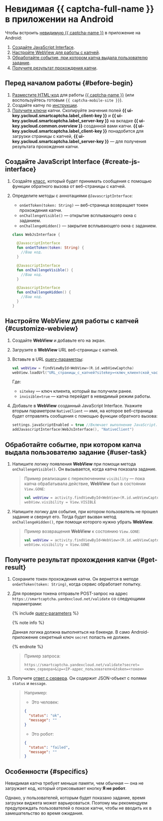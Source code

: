 # Невидимая {{ captcha-full-name }} в приложении на Android

Чтобы встроить [невидимую {{ captcha-name }}](../../smartcaptcha/concepts/invisible-captcha.md) в приложение на Android:
1. [Создайте JavaScript Interface](#create-js-interface).
1. [Настройте WebView для работы с капчей](#customize-webview).
1. [Обработайте событие, при котором капча выдала пользователю задание](#user-task).
1. [Получите результат прохождения капчи](#get-result).

## Перед началом работы {#before-begin}

1. [Разместите HTML-код](../../smartcaptcha/tutorials/mobile-app/website.md) для работы [{{ captcha-name }}](../../smartcaptcha/) (или воспользуйтесь готовым `{{ captcha-mobile-site }}`).
1. Создайте капчу по [инструкции](../../smartcaptcha/operations/create-captcha.md).
1. [Получите ключи](../../smartcaptcha/operations/get-keys.md) капчи. Скопируйте значения полей **{{ ui-key.yacloud.smartcaptcha.label_client-key }}** и **{{ ui-key.yacloud.smartcaptcha.label_server-key }}** на вкладке **{{ ui-key.yacloud.common.overview }}** созданной вами капчи. **{{ ui-key.yacloud.smartcaptcha.label_client-key }}** понадобится для загрузки страницы с капчей, **{{ ui-key.yacloud.smartcaptcha.label_server-key }}** — для получения результата прохождения капчи.

## Создайте JavaScript Interface {#create-js-interface}

1. Создайте [класс](../../smartcaptcha/concepts/js-interface.md), который будет принимать сообщения с помощью функции обратного вызова от веб-страницы с капчей.
1. Определите методы с аннотациями `@JavascriptInterface`:
   * `onGetToken(token: String)` — веб-страница возвращает токен прохождения капчи.
   * `onChallengeVisible()` — открытие всплывающего окна с заданием.
   * `onChallengeHidden()` — закрытие всплывающего окна с заданием.

   ```kotlin
   class WebJsInterface {

     @JavascriptInterface
     fun onGetToken(token: String) {
       //Ваш код.
     }

     @JavascriptInterface
     fun onChallengeVisible() {
       //Ваш код.
     }

     @JavascriptInterface
     fun onChallengeHidden() {
       //Ваш код.
     }
   }
   ```

## Настройте WebView для работы с капчей {#customize-webview}

1. Создайте **WebView** и добавьте его на экран.
1. Загрузите в **WebView** URL веб-страницы с капчей.
1. Вставьте в URL [query-параметры](../../smartcaptcha/concepts/widget-methods.md#methods):

   ```kotlin
   val webView = findViewById<WebView>(R.id.webViewCaptcha)
   webView.loadUrl("URL_страницы_с_капчей?sitekey=<ключ_клиентской_части>&invisible=true")
   ```

   Где:
   * `sitekey` — ключ клиента, который вы получили ранее.
   * `invisible=true` — капча перейдет в невидимый режим работы.
1. Добавьте в **WebView** созданный JavaScript Interface. Укажите вторым параметром `NativeClient` — имя, на которое веб-страница будет отправлять сообщения с помощью функции обратного вызова:

   ```kotlin
   settings.javaScriptEnabled = true //Включает выполнение JavaScript.
   addJavascriptInterface(WebJsInterface(), "NativeClient")
   ```

## Обработайте событие, при котором капча выдала пользователю задание {#user-task}

1. Напишите логику появления **WebView** при помощи метода `onChallengeVisible()`. Он вызывается, когда капча показала задание. 

   >Пример реализации с переключением `visibility` — пока капча обрабатывала действие, **WebView** был в состоянии `View.GONE`:
   >
   >```kotlin
   >val webView = activity.findViewById<WebView>(R.id.webViewCaptcha)
   >webView.visibility = View.VISIBLE
   >```

1. Напишите логику для события, при котором пользователь не прошел задание и свернул его. Тогда будет вызван метод `onChallengeHidden()`, при помощи которого нужно убрать **WebView**.

   >Пример возвращения **WebView** к состоянию `View.GONE`:
   >
   >```kotlin
   >val webView = activity.findViewById<WebView>(R.id.webViewCaptcha)
   >webView.visibility = View.GONE
   >```

## Получите результат прохождения капчи {#get-result}

1. Сохраните токен прохождения капчи. Он вернется в методе `onGetToken(token: String)`, когда сервис обработает попытку.
1. Для проверки токена отправьте POST-запрос на адрес `https://smartcaptcha.yandexcloud.net/validate` со следующими параметрами:

   {% include [query-parameters](../../_includes/smartcaptcha/query-parameters.md) %}

   {% note info %}

   Данная логика должна выполняться на бэкенде. В само Android-приложение секретный ключ `secret` попасть не должен.

   {% endnote %}

   >Пример запроса:
   >
   >```text
   >https://smartcaptcha.yandexcloud.net/validate?secret=<ключ_сервера>&ip=<IP-адрес_пользователя>&token=<токен>
   >```

1. Получите [ответ с сервера](../../smartcaptcha/concepts/validation.md). Он содержит JSON-объект с полями `status` и `message`.

   >Например:
   >* Это человек:
   >
   >  ```json
   >  {
   >    "status": "ok",
   >    "message": ""
   >  }
   >  ```
   >
   >* Это робот:
   >
   >  ```json
   >  {
   >    "status": "failed",
   >    "message": ""
   >  }
   >  ```

## Особенности {#specifics}

Невидимая капча требует меньше памяти, чем обычная — она не загружает код, который отрисовывает кнопку **Я не робот**.

Однако, у пользователей, которым будет показано задание, время загрузки виджета может варьироваться. Поэтому мы рекомендуем предупреждать пользователей о показе капчи, чтобы не вводить их в замешательство во время ожидания.